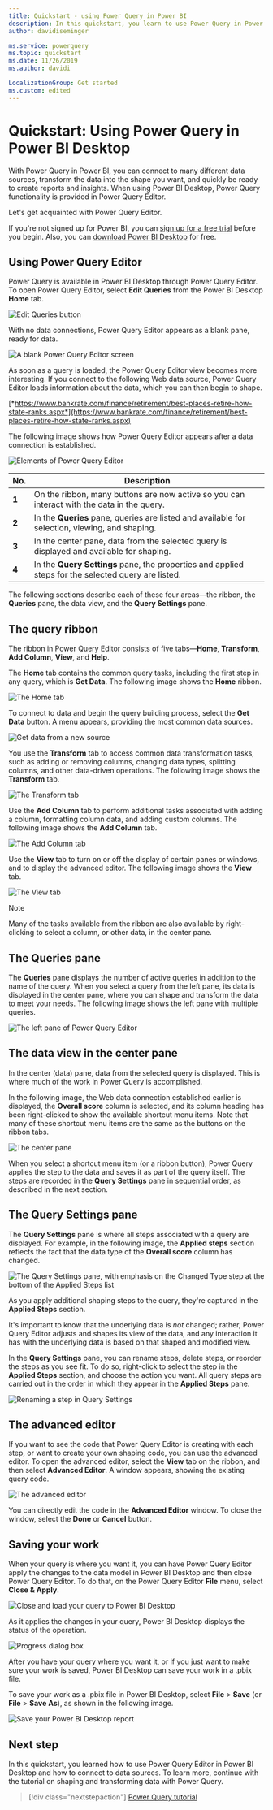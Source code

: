 ```yaml
---
title: Quickstart - using Power Query in Power BI
description: In this quickstart, you learn to use Power Query in Power BI Desktop
author: davidiseminger

ms.service: powerquery
ms.topic: quickstart
ms.date: 11/26/2019
ms.author: davidi

LocalizationGroup: Get started
ms.custom: edited
---
```

# Quickstart: Using Power Query in Power BI Desktop

With Power Query in Power BI, you can connect to many different data sources, transform the data into the shape you want, and quickly be ready to create reports and insights. When using Power BI Desktop, Power Query functionality is provided in Power Query Editor.

Let's get acquainted with Power Query Editor.

If you're not signed up for Power BI, you can [sign up for a free trial](https://app.powerbi.com/signupredirect?pbi_source=web) before you begin. Also, you can [download Power BI Desktop](https://go.microsoft.com/fwlink/?LinkId=521662) for free.

## Using Power Query Editor

Power Query is available in Power BI Desktop through Power Query Editor. To open Power Query Editor, select **Edit Queries** from the Power BI Desktop **Home** tab.  

![Edit Queries button](media/power-query-quickstart-using-power-bi/queryoverview_queryview.png "Edit Queries button")

With no data connections, Power Query Editor appears as a blank pane, ready for data.  

![A blank Power Query Editor screen](media/power-query-quickstart-using-power-bi/queryoverview_blankpane.png "A blank Power Query Editor screen")

As soon as a query is loaded, the Power Query Editor view becomes more interesting. If you connect to the following Web data source, Power Query Editor loads information about the data, which you can then begin to shape.

[*https://www.bankrate.com/finance/retirement/best-places-retire-how-state-ranks.aspx*](https://www.bankrate.com/finance/retirement/best-places-retire-how-state-ranks.aspx)

The following image shows how Power Query Editor appears after a data connection is established.


![Elements of Power Query Editor](media/power-query-quickstart-using-power-bi/queryoverview_withdataconnection.png "Elements of Power Query Editor")

| No. | Description |
|---------|-------------|
| **1** | On the ribbon, many buttons are now active so you can interact with the data in the query. |
| **2**   | In the **Queries** pane, queries are listed and available for selection, viewing, and shaping. |
| **3**   | In the center pane, data from the selected query is displayed and available for shaping. |
| **4**   | In the **Query Settings** pane, the properties and applied steps for the selected query are listed. |

The following sections describe each of these four areas&mdash;the ribbon, the **Queries** pane, the data view, and the **Query Settings** pane.

## The query ribbon

The ribbon in Power Query Editor consists of five tabs&mdash;**Home**, **Transform**, **Add Column**, **View**, and **Help**.

The **Home** tab contains the common query tasks, including the first step in any query, which is **Get Data**. The following image shows the **Home** ribbon.  

![The Home tab](media/power-query-quickstart-using-power-bi/queryoverview_ribbon.png "The Home tab")

To connect to data and begin the query building process, select the **Get Data** button. A menu appears, providing the most common data sources.  

![Get data from a new source](media/power-query-quickstart-using-power-bi/queryoverview_getdatamenu.png "Get data from a new source")

You use the **Transform** tab to access common data transformation tasks, such as adding or removing columns, changing data types, splitting columns, and other data-driven operations. The following image shows the **Transform** tab.  

![The Transform tab](media/power-query-quickstart-using-power-bi/queryoverview_transformribbon.png "The Transform tab")

Use the **Add Column** tab to perform additional tasks associated with adding a column, formatting column data, and adding custom columns. The following image shows the **Add Column** tab.  

![The Add Column tab](media/power-query-quickstart-using-power-bi/queryoverview_addcolumnribbon.png "The Add Column tab")

Use the **View** tab to turn on or off the display of certain panes or windows, and to display the advanced editor. The following image shows the **View** tab.  

![The View tab](media/power-query-quickstart-using-power-bi/queryoverview_viewribbon.png "The View tab")

>[!NOTE]
>Many of the tasks available from the ribbon are also available by right-clicking to select a column, or other data, in the center pane.

## The **Queries** pane

The **Queries** pane displays the number of active queries in addition to the name of the query. When you select a query from the left pane, its data is displayed in the center pane, where you can shape and transform the data to meet your needs. The following image shows the left pane with multiple queries.  

![The left pane of Power Query Editor](media/power-query-quickstart-using-power-bi/queryoverview_theleftpane.png "The left pane of Power Query Editor")

## The data view in the center pane

In the center (data) pane, data from the selected query is displayed. This is where much of the work in Power Query is accomplished.

In the following image, the Web data connection established earlier is displayed, the **Overall score** column is selected, and its column heading has been right-clicked to show the available shortcut menu items. Note that many of these shortcut menu items are the same as the buttons on the ribbon tabs.  

![The center pane](media/power-query-quickstart-using-power-bi/queryoverview_thecenterpane.png "The center pane")

When you select a shortcut menu item (or a ribbon button), Power Query applies the step to the data and saves it as part of the query itself. The steps are recorded in the **Query Settings** pane in sequential order, as described in the next section.  

## The Query Settings pane

The **Query Settings** pane is where all steps associated with a query are displayed. For example, in the following image, the **Applied steps** section reflects the fact that the data type of the **Overall score** column has changed.

![The Query Settings pane, with emphasis on the Changed Type step at the bottom of the Applied Steps list](media/power-query-quickstart-using-power-bi/queryoverview_querysettingspane.png "The Query Settings pane, with emphasis on the Changed Type step at the bottom of the Applied Steps list")

As you apply additional shaping steps to the query, they're captured in the **Applied Steps** section.

It's important to know that the underlying data is *not* changed; rather, Power Query Editor adjusts and shapes its view of the data, and any interaction it has with the underlying data is based on that shaped and modified view.

In the **Query Settings** pane, you can rename steps, delete steps, or reorder the steps as you see fit. To do so, right-click to select the step in the **Applied Steps** section, and choose the action you want. All query steps are carried out in the order in which they appear in the **Applied Steps** pane.

![Renaming a step in Query Settings](media/power-query-quickstart-using-power-bi/queryoverview_querysettings_rename.png "Renaming a step in Query Settings")

## The advanced editor

If you want to see the code that Power Query Editor is creating with each step, or want to create your own shaping code, you can use the advanced editor. To open the advanced editor, select the **View** tab on the ribbon, and then select **Advanced Editor**. A window appears, showing the existing query code.

![The advanced editor](media/power-query-quickstart-using-power-bi/queryoverview_advancededitor.png "The advanced editor")

You can directly edit the code in the **Advanced Editor** window. To close the window, select the **Done** or **Cancel** button. 

## Saving your work

When your query is where you want it, you can have Power Query Editor apply the changes to the data model in Power BI Desktop and then close Power Query Editor. To do that, on the Power Query Editor **File** menu, select **Close & Apply**.  

![Close and load your query to Power BI Desktop](media/power-query-quickstart-using-power-bi/queryoverview_closenload.png "Close and load your query to Power BI Desktop")

As it applies the changes in your query, Power BI Desktop displays the status of the operation.  

![Progress dialog box](media/power-query-quickstart-using-power-bi/queryoverview_loading.png "Progress dialog box")

After you have your query where you want it, or if you just want to make sure your work is saved, Power BI Desktop can save your work in a .pbix file.


To save your work as a .pbix file in Power BI Desktop, select **File** > **Save** (or **File** > **Save As**), as shown in the following image.  

![Save your Power BI Desktop report](media/power-query-quickstart-using-power-bi/queryoverview_savework.png "Save your Power BI Desktop report")

## Next step

In this quickstart, you learned how to use Power Query Editor in Power BI Desktop and how to connect to data sources. To learn more, continue with the tutorial on shaping and transforming data with Power Query.

> [!div class="nextstepaction"]
> [Power Query tutorial](power-query-tutorial-shape-combine.md)

